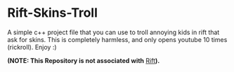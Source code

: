 # Rift-Skins-Troll
A simple c++ project file that you can use to troll annoying kids in rift that ask for skins. 
This is completely harmless, and only opens youtube 10 times (rickroll).
Enjoy :)

**(NOTE: This Repository is not associated with** [Rift](https://discord.gg/riftfn)**).**
